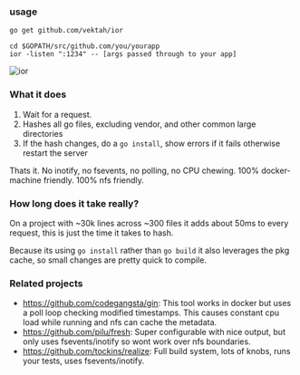 ### usage

```
go get github.com/vektah/ior

cd $GOPATH/src/github.com/you/yourapp
ior -listen ":1234" -- [args passed through to your app]
```

![ior](http://i.imgur.com/yxN7Hty.jpg)

### What it does

1. Wait for a request.
2. Hashes all go files, excluding vendor, and other common large directories
3. If the hash changes, do a `go install`, show errors if it fails otherwise restart the server

Thats it. No inotify, no fsevents, no polling, no CPU chewing. 100% docker-machine friendly. 100% nfs friendly.

### How long does it take really?

On a project with ~30k lines across ~300 files it adds about 50ms to every request, this is just the time it takes to hash.

Because its using `go install` rather than `go build` it also leverages the pkg cache, so small changes are pretty quick to compile.

### Related projects
 - https://github.com/codegangsta/gin: This tool works in docker but uses a poll loop checking modified timestamps. This causes constant cpu load while running and nfs can cache the metadata.
 - https://github.com/pilu/fresh: Super configurable with nice output, but only uses fsevents/inotify so wont work over nfs boundaries.
 - https://github.com/tockins/realize: Full build system, lots of knobs, runs your tests, uses fsevents/inotify.
